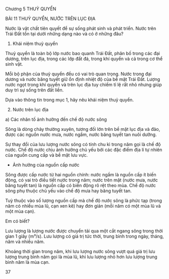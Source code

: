 Chương 5 THUỶ QUYỂN

BÀI 11 THUỶ QUYỂN, NƯỚC TRÊN LỤC ĐỊA

Nước là vật chất tiên quyết để sự sống phát sinh và phát triển. Nước trên Trái Đất tồn tại dưới những dạng nào và có ở những đâu?

1. Khái niệm thuỷ quyển

Thuỷ quyển là toàn bộ lớp nước bao quanh Trái Đất, phân bố trong các đại dương, trên lục địa, trong các lớp đất đá, trong khí quyển và cả trong cơ thể sinh vật.

Mỗi bộ phận của thuỷ quyển đều có vai trò quan trọng. Nước trong đại dương và nước băng tuyết giữ ổn định nhiệt độ của bề mặt Trái Đất. Lượng nước ngọt trong khí quyển và trên lục địa tuy chiếm tỉ lệ rất nhỏ nhưng giúp duy trì sự sống trên đất liền.

Dựa vào thông tin trong mục 1, hãy nêu khái niệm thuỷ quyển.

2. Nước trên lục địa

a) Các nhân tố ảnh hưởng đến chế độ nước sông

Sông là dòng chảy thường xuyên, tương đối lớn trên bề mặt lục địa và đảo, được các nguồn nước mưa, nước ngầm, nước băng tuyết tan nuôi dưỡng.

Sự thay đổi của lưu lượng nước sông có tính chu kì trong năm gọi là chế độ nước. Chế độ nước chịu ảnh hưởng chủ yếu bởi các đặc điểm địa lí tự nhiên của nguồn cung cấp và bề mặt lưu vực.

- Ảnh hưởng của nguồn cấp nước

Sông được cấp nước từ hai nguồn chính: nước ngầm là nguồn cấp ít biến động, có vai trò điều tiết nước trong năm; nước trên mặt (nước mưa, nước băng tuyết tan) là nguồn cấp có biến động rõ rệt theo mùa. Chế độ nước sông phụ thuộc chủ yếu vào chế độ mưa hay băng tuyết tan.

Tuỳ thuộc vào số lượng nguồn cấp mà chế độ nước sông là phức tạp (trong năm có nhiều mùa lũ, cạn xen kẽ) hay đơn giản (mỗi năm có một mùa lũ và một mùa cạn).

Em có biết?

Lưu lượng là lượng nước được chuyển tải qua một cắt ngang sông trong thời gian 1 giây (m³/s). Lưu lượng có giá trị tức thời, trung bình trong ngày, tháng, năm và nhiều năm.

Khoảng thời gian trong năm, khi lưu lượng nước sông vượt quá giá trị lưu lượng trung bình năm gọi là mùa lũ, khi lưu lượng nhỏ hơn lưu lượng trung bình năm là mùa cạn.

37
